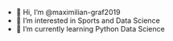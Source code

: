 - 👋 Hi, I’m @maximilian-graf2019
- 👀 I’m interested in Sports and Data Science
- 🌱 I’m currently learning Python Data Science

<!---
maximilian-graf2019/maximilian-graf2019 is a ✨ special ✨ repository because its `README.md` (this file) appears on your GitHub profile.
You can click the Preview link to take a look at your changes.
--->
